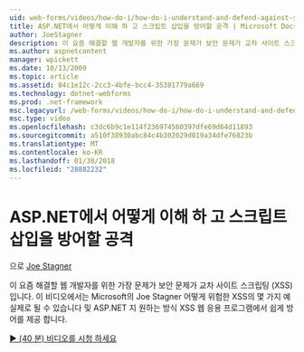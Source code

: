 ```yaml
---
uid: web-forms/videos/how-do-i/how-do-i-understand-and-defend-against-script-injection-attacks-in-aspnet
title: ASP.NET에서 어떻게 이해 하 고 스크립트 삽입을 방어할 공격 | Microsoft Docs
author: JoeStagner
description: 이 요즘 해결할 웹 개발자를 위한 가장 문제가 보안 문제가 교차 사이트 스크립팅 (XSS)입니다. 이 비디오에서는 Microsoft의 Joe Stagner 프로...
ms.author: aspnetcontent
manager: wpickett
ms.date: 10/13/2009
ms.topic: article
ms.assetid: 84c1e12c-2cc3-4bfe-bcc4-35381779a669
ms.technology: dotnet-webforms
ms.prod: .net-framework
msc.legacyurl: /web-forms/videos/how-do-i/how-do-i-understand-and-defend-against-script-injection-attacks-in-aspnet
msc.type: video
ms.openlocfilehash: c3dc6b9c1e114f236974560397dfe69d64d11893
ms.sourcegitcommit: a510f38930abc84c4b302029d019a34dfe76823b
ms.translationtype: MT
ms.contentlocale: ko-KR
ms.lasthandoff: 01/30/2018
ms.locfileid: "28882232"
---
```

<a name="how-do-i-understand-and-defend-against-script-injection-attacks-in-aspnet"></a>ASP.NET에서 어떻게 이해 하 고 스크립트 삽입을 방어할 공격
====================
으로 [Joe Stagner](https://github.com/JoeStagner)

이 요즘 해결할 웹 개발자를 위한 가장 문제가 보안 문제가 교차 사이트 스크립팅 (XSS)입니다. 이 비디오에서는 Microsoft의 Joe Stagner 어떻게 위험한 XSS의 몇 가지 예 실제로 될 수 있습니다 및 ASP.NET 지 원하는 방식 XSS 웹 응용 프로그램에서 쉽게 방어를 제공 합니다.

[&#9654; (40 분) 비디오를 시청 하세요](https://channel9.msdn.com/Blogs/ASP-NET-Site-Videos/how-do-i-understand-and-defend-against-script-injection-attacks-in-aspnet)
